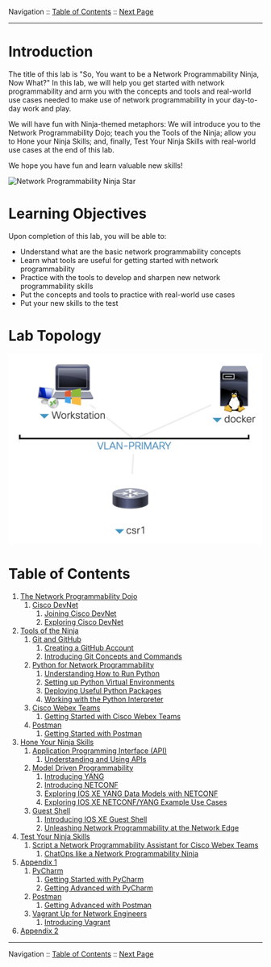 Navigation :: [Table of Contents](LTRPRG-1100-00-Intro.md#table-of-contents) :: [Next Page](LTRPRG-1100-01-Dojo.md)

---

# Introduction

The title of this lab is "So, You want to be a Network Programmability Ninja, Now What?"  In this lab, we will help 
you get started with network programmability and arm you with the concepts and tools and real-world use cases needed to 
make use of network programmability in your day-to-day work and play.

We will have fun with Ninja-themed metaphors: We will introduce you to the Network Programmability Dojo; teach you 
the Tools of the Ninja; allow you to Hone your Ninja Skills; and, finally, Test Your Ninja Skills with real-world use 
cases at the end of this lab.

We hope you have fun and learn valuable new skills!

![Network Programmability Ninja Star](assets/NetworkProgrammabilityNinjaStar.jpg)

# Learning Objectives

Upon completion of this lab, you will be able to:

* Understand what are the basic network programmability concepts
* Learn what tools are useful for getting started with network programmability
* Practice with the tools to develop and sharpen new network programmability skills
* Put the concepts and tools to practice with real-world use cases
* Put your new skills to the test

# Lab Topology

![Lab Topology](assets/LTRPRG-1100-Topology.png)

# Table of Contents

1. [The Network Programmability Dojo](LTRPRG-1100-01-Dojo.md)
    1. [Cisco DevNet](LTRPRG-1100-01a1-DevNet.md)
        1. [Joining Cisco DevNet](LTRPRG-1100-01a2-DevNet-Ex1.md)
        2. [Exploring Cisco DevNet](LTRPRG-1100-01a3-DevNet-Ex2.md)
2. [Tools of the Ninja](LTRPRG-1100-02-Tools.md)
    1. [Git and GitHub](LTRPRG-1100-02a1-Git.md)
        1. [Creating a GitHub Account](LTRPRG-1100-02a2-Git-Ex1.md)
        2. [Introducing Git Concepts and Commands](LTRPRG-1100-02a3-Git-Ex2.md)
    3. [Python for Network Programmability](LTRPRG-1100-02b1-Python.md)
        1. [Understanding How to Run Python](LTRPRG-1100-02b2-Python-Ex1.md)
        2. [Setting up Python Virtual Environments](LTRPRG-1100-02b3-Python-Ex2.md)
        3. [Deploying Useful Python Packages](LTRPRG-1100-02b4-Python-Ex3.md)
        4. [Working with the Python Interpreter](LTRPRG-1100-02b5-Python-Ex4.md)
    4. [Cisco Webex Teams](LTRPRG-1100-02c1-Teams.md)
        1. [Getting Started with Cisco Webex Teams](LTRPRG-1100-02c2-Teams-Ex1.md)
    5. [Postman](LTRPRG-1100-02d1-Postman.md)
        1. [Getting Started with Postman](LTRPRG-1100-02d2-Postman-Ex1.md)
3. [Hone Your Ninja Skills](LTRPRG-1100-03-Hone.md)
    1. [Application Programming Interface (API)](LTRPRG-1100-03a1-API.md)
        1. [Understanding and Using APIs](LTRPRG-1100-03a2-API-Ex1.md)
    2. [Model Driven Programmability](LTRPRG-1100-03b1-NETCONF.md)
        1. [Introducing YANG](LTRPRG-1100-03b2-NETCONF-Ex1.md)
        2. [Introducing NETCONF](LTRPRG-1100-03b3-NETCONF-Ex2.md)
        3. [Exploring IOS XE YANG Data Models with NETCONF](LTRPRG-1100-03b4-NETCONF-Ex3.md)
        4. [Exploring IOS XE NETCONF/YANG Example Use Cases](LTRPRG-1100-03b5-NETCONF-Ex4.md)
    6. [Guest Shell](LTRPRG-1100-03c1-GuestShell.md)
        1. [Introducing IOS XE Guest Shell](LTRPRG-1100-03c2-GuestShell-Ex1.md)
        2. [Unleashing Network Programmability at the Network Edge](LTRPRG-1100-03c3-GuestShell-Ex2.md)
4. [Test Your Ninja Skills](LTRPRG-1100-04-Test.md)
    1. [Script a Network Programmability Assistant for Cisco Webex Teams](LTRPRG-1100-04a1-NetAssist.md)
        1. [ChatOps like a Network Programmability Ninja](LTRPRG-1100-04a2-NetAssist-Ex1.md)
5. [Appendix 1](LTRPRG-1100-05-Appx1.md)
    1. [PyCharm](LTRPRG-1100-05a1-PyCharm.md)
        1. [Getting Started with PyCharm](LTRPRG-1100-05a2-PyCharm-Ex1.md)
        2. [Getting Advanced with PyCharm](LTRPRG-1100-05a3-PyCharm-Ex2.md)
    2. [Postman](LTRPRG-1100-05b1-Postman.md)
        1. [Getting Advanced with Postman](LTRPRG-1100-05b2-Postman-Ex1.md)
    3. [Vagrant Up for Network Engineers](LTRPRG-1100-05c1-Vagrant.md)
        1. [Introducing Vagrant](LTRPRG-1100-05c2-Vagrant-Ex1.md)
6. [Appendix 2](LTRPRG-1100-06-Appx2.md)

---

Navigation :: [Table of Contents](LTRPRG-1100-00-Intro.md#table-of-contents) :: [Next Page](LTRPRG-1100-01-Dojo.md)
